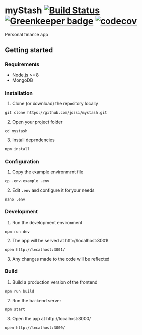 # myStash [![Build Status](https://travis-ci.org/jozsi/mystash.svg)](https://travis-ci.org/jozsi/mystash) [![Greenkeeper badge](https://badges.greenkeeper.io/jozsi/mystash.svg)](https://greenkeeper.io/) [![codecov](https://codecov.io/gh/jozsi/mystash/graph/badge.svg)](https://codecov.io/gh/jozsi/mystash)

Personal finance app

## Getting started
### Requirements
- Node.js >= 8
- MongoDB

### Installation
1. Clone (or download) the repository locally
  ```
  git clone https://github.com/jozsi/mystash.git
  ```
2. Open your project folder
  ```
  cd mystash
  ```

3. Install dependencies
  ```
  npm install
  ```

### Configuration
1. Copy the example environment file
  ```
  cp .env.example .env
  ```

2. Edit `.env` and configure it for your needs
  ```
  nano .env
  ```

### Development
1. Run the development environment
  ```
  npm run dev
  ```

2. The app will be served at http://localhost:3001/
  ```
  open http://localhost:3001/
  ```

3. Any changes made to the code will be reflected

### Build
1. Build a production version of the frontend
  ```
  npm run build
  ```

2. Run the backend server
  ```
  npm start
  ```

3. Open the app at http://localhost:3000/
  ```
  open http://localhost:3000/
  ```
